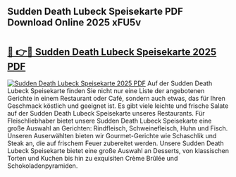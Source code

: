 ## Sudden Death Lubeck Speisekarte PDF Download Online 2025 xFU5v

# <h2><a href="http://gca70n0.nevu.top/?p=Sudden+Death+Lubeck+Speisekarte">🔗 👉🔴 Sudden Death Lubeck Speisekarte 2025 PDF</a></h2>

[![Sudden Death Lubeck Speisekarte 2025 PDF](https://i.imgur.com/dBaPXMq.png)](http://gca70n0.nevu.top/?p=Sudden+Death+Lubeck+Speisekarte)
Auf der Sudden Death Lubeck Speisekarte finden Sie nicht nur eine Liste der angebotenen Gerichte in einem Restaurant oder Café, sondern auch etwas, das für Ihren Geschmack köstlich und geeignet ist. Es gibt viele leichte und frische Salate auf der Sudden Death Lubeck Speisekarte unseres Restaurants. Für Fleischliebhaber bietet unsere Sudden Death Lubeck Speisekarte eine große Auswahl an Gerichten: Rindfleisch, Schweinefleisch, Huhn und Fisch. Unseren Auserwählten bieten wir Gourmet-Gerichte wie Schaschlik und Steak an, die auf frischem Feuer zubereitet werden. Unsere Sudden Death Lubeck Speisekarte bietet eine große Auswahl an Desserts, von klassischen Torten und Kuchen bis hin zu exquisiten Crème Brûlée und Schokoladenpyramiden.
